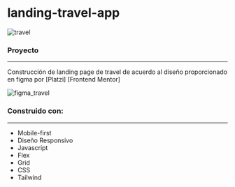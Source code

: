 # landing-travel-app

![travel](https://user-images.githubusercontent.com/26255765/201198687-588b945a-1136-49e7-80ec-9a85a6b319cd.png)

### Proyecto
-------------

Construcción de landing page de travel de acuerdo al diseño proporcionado en figma por [Platzi] [Frontend Mentor]

![figma_travel](https://user-images.githubusercontent.com/26255765/201199368-bbd346c6-ae43-4371-9f1a-7653e7a875d3.png)

### Construido con:
-------------

- Mobile-first
- Diseño Responsivo
- Javascript
- Flex
- Grid
- CSS
- Tailwind
